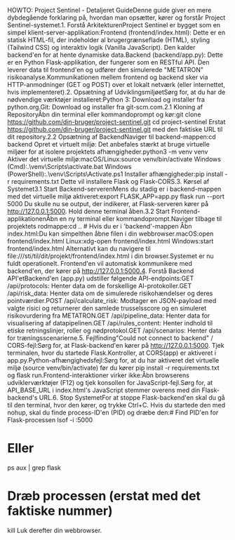 HOWTO: Project Sentinel - Detaljeret GuideDenne guide giver en mere dybdegående forklaring på, hvordan man opsætter, kører og forstår Project Sentinel-systemet.1. Forstå ArkitekturenProject Sentinel er bygget som en simpel klient-server-applikation:Frontend (frontend/index.html): Dette er en statisk HTML-fil, der indeholder al brugergrænseflade (HTML), styling (Tailwind CSS) og interaktiv logik (Vanilla JavaScript). Den kalder backend'en for at hente dynamiske data.Backend (backend/app.py): Dette er en Python Flask-applikation, der fungerer som en RESTful API. Den leverer data til frontend'en og udfører den simulerede "METATRON" risikoanalyse.Kommunikationen mellem frontend og backend sker via HTTP-anmodninger (GET og POST) over et lokalt netværk (eller internettet, hvis implementeret).2. Opsætning af UdviklingsmiljøetSørg for, at du har de nødvendige værktøjer installeret:Python 3: Download og installer fra python.org.Git: Download og installer fra git-scm.com.2.1 Kloning af RepositoryÅbn din terminal eller kommandoprompt og kør:git clone https://github.com/din-bruger/project-sentinel.git
cd project-sentinel
Erstat https://github.com/din-bruger/project-sentinel.git med den faktiske URL til dit repository.2.2 Opsætning af BackendNaviger til backend-mappen:cd backend
Opret et virtuelt miljø: Det anbefales stærkt at bruge virtuelle miljøer for at isolere projektets afhængigheder.python3 -m venv venv
Aktiver det virtuelle miljø:macOS/Linux:source venv/bin/activate
Windows (Cmd):.\venv\Scripts\activate.bat
Windows (PowerShell):.\venv\Scripts\Activate.ps1
Installer afhængigheder:pip install -r requirements.txt
Dette vil installere Flask og Flask-CORS.3. Kørsel af Systemet3.1 Start Backend-serverenMens du stadig er i backend-mappen med det virtuelle miljø aktiveret:export FLASK_APP=app.py
flask run --port 5000
Du skulle nu se output, der indikerer, at Flask-serveren kører på http://127.0.0.1:5000. Hold denne terminal åben.3.2 Start Frontend-applikationenÅbn en ny terminal eller kommandoprompt.Naviger tilbage til projektets rodmappe:cd .. # Hvis du er i 'backend'-mappen
Åbn index.html:Du kan simpelthen åbne filen i din webbrowser.macOS:open frontend/index.html
Linux:xdg-open frontend/index.html
Windows:start frontend/index.html
Alternativt kan du navigere til file:///sti/til/dit/projekt/frontend/index.html i din browser.Systemet er nu fuldt operationelt. Frontend'en vil automatisk kommunikere med backend'en, der kører på http://127.0.0.1:5000.4. Forstå Backend API'etBackend'en (app.py) udstiller følgende API-endpoints:GET /api/protocols: Henter data om de forskellige AI-protokoller.GET /api/risk_data: Henter data om de simulerede risikohændelser og deres pointværdier.POST /api/calculate_risk: Modtager en JSON-payload med valgte risici og returnerer den samlede trusselsscore og en simuleret risikovurdering fra METATRON.GET /api/pipeline_data: Henter data for visualisering af datapipelinen.GET /api/rules_content: Henter indhold til etiske retningslinjer, roller og nødprotokol.GET /api/scenarios: Henter data for træningsscenarierne.5. Fejlfinding"Could not connect to backend" / CORS-fejl:Sørg for, at Flask-backend'en kører på http://127.0.0.1:5000. Tjek terminalen, hvor du startede Flask.Kontroller, at CORS(app) er aktiveret i app.py.Python-afhængighedsfejl:Sørg for, at du har aktiveret det virtuelle miljø (source venv/bin/activate) før du kører pip install -r requirements.txt og flask run.Frontend-interaktioner virker ikke:Åbn browserens udviklerværktøjer (F12) og tjek konsollen for JavaScript-fejl.Sørg for, at API_BASE_URL i index.html's JavaScript stemmer overens med din Flask-backend's URL.6. Stop SystemetFor at stoppe Flask-backend'en skal du gå til den terminal, hvor den kører, og trykke Ctrl+C. Hvis du startede den med nohup, skal du finde process-ID'en (PID) og dræbe den:# Find PID'en for Flask-processen
lsof -i :5000
# Eller
ps aux | grep flask

# Dræb processen (erstat <PID> med det faktiske nummer)
kill <PID>
Luk derefter din webbrowser.
